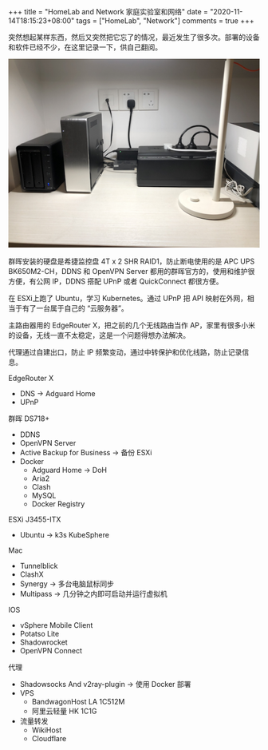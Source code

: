 +++
title = "HomeLab and Network 家庭实验室和网络"
date = "2020-11-14T18:15:23+08:00"
tags = ["HomeLab", "Network"]
comments = true
+++

突然想起某样东西，然后又突然把它忘了的情况，最近发生了很多次。部署的设备和软件已经不少，在这里记录一下，供自己翻阅。

![](/images/20201114195243.png)

群晖安装的硬盘是希捷监控盘 4T x 2 SHR RAID1，防止断电使用的是 APC UPS BK650M2-CH，DDNS 和 OpenVPN Server 都用的群晖官方的，使用和维护很方便，有公网 IP，DDNS 搭配 UPnP 或者 QuickConnect 都很方便。

在 ESXi上跑了 Ubuntu，学习 Kubernetes。通过 UPnP 把 API 映射在外网，相当于有了一台属于自己的 “云服务器”。

主路由器用的 EdgeRouter X，把之前的几个无线路由当作 AP，家里有很多小米的设备，无线一直不太稳定，这是一个问题得想办法解决。

代理通过自建出口，防止 IP 频繁变动，通过中转保护和优化线路，防止记录信息。

EdgeRouter X
* DNS -> Adguard Home
* UPnP

群晖 DS718+
 *  DDNS
 *  OpenVPN Server
 *  Active Backup for Business -> 备份 ESXi
 *  Docker
    * Adguard Home -> DoH
    * Aria2
    * Clash
    * MySQL
    * Docker Registry

ESXi J3455-ITX
* Ubuntu -> k3s KubeSphere

Mac
* Tunnelblick
* ClashX
* Synergy -> 多台电脑鼠标同步
* Multipass -> 几分钟之内即可启动并运行虚拟机
    
IOS
* vSphere Mobile Client
* Potatso Lite
* Shadowrocket
* OpenVPN Connect

代理
* Shadowsocks And v2ray-plugin -> 使用 Docker 部署
* VPS
    * BandwagonHost LA 1C512M
    * 阿里云轻量 HK 1C1G
* 流量转发
    * WikiHost
    * Cloudflare
